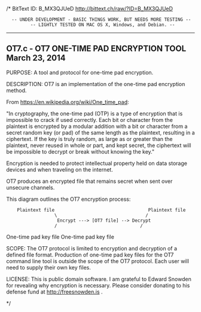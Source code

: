 /* BitText ID: B_MX3QJUeD                   http://bittext.ch/raw/?ID=B_MX3QJUeD

      -- UNDER DEVELOPMENT - BASIC THINGS WORK, BUT NEEDS MORE TESTING --
             -- LIGHTLY TESTED ON MAC OS X, Windows, and Debian. --
   
--------------------------------------------------------------------------------
OT7.c - OT7 ONE-TIME PAD ENCRYPTION TOOL                          March 23, 2014
--------------------------------------------------------------------------------

PURPOSE: A tool and protocol for one-time pad encryption.

DESCRIPTION: OT7 is an implementation of the one-time pad encryption method. 

From https://en.wikipedia.org/wiki/One_time_pad:

"In cryptography, the one-time pad (OTP) is a type of encryption that is 
impossible to crack if used correctly. Each bit or character from the plaintext 
is encrypted by a modular addition with a bit or character from a secret random 
key (or pad) of the same length as the plaintext, resulting in a ciphertext. If 
the key is truly random, as large as or greater than the plaintext, never reused 
in whole or part, and kept secret, the ciphertext will be impossible to decrypt 
or break without knowing the key."

Encryption is needed to protect intellectual property held on data storage 
devices and when traveling on the internet.

OT7 produces an encrypted file that remains secret when sent over unsecure 
channels.  
 
This diagram outlines the OT7 encryption process:

        Plaintext file                                   Plaintext file
                      \                                 /
                       Encrypt ---> [OT7 file] --> Decrypt
                      /                               /     
 One-time pad key file                               One-time pad key file
 
SCOPE: The OT7 protocol is limited to encryption and decryption of a defined 
file format. Production of one-time pad key files for the OT7 command line tool
is outside the scope of the OT7 protocol. Each user will need to supply their
own key files.
 
LICENSE: This is public domain software. I am grateful to Edward Snowden for
revealing why encryption is necessary. Please consider donating to his defense 
fund at http://freesnowden.is . 

*/
